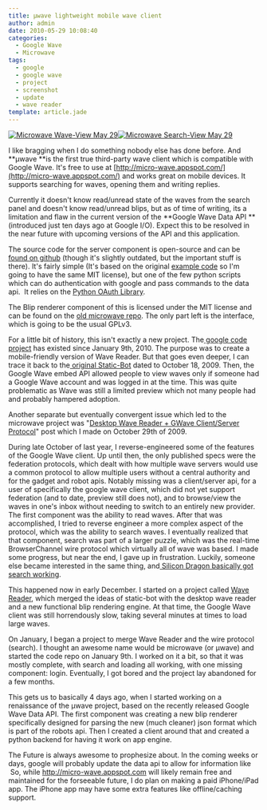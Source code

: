 ```yaml
---
title: μwave lightweight mobile wave client
author: admin
date: 2010-05-29 10:08:40
categories:
  - Google Wave
  - Microwave
tags: 
  - google
  - google wave
  - project
  - screenshot
  - update
  - wave reader
template: article.jade
---
```


[![](http-micro-wave.appspot.com-static-ui.html-Chromium_025.png "Microwave Wave-View May 29")](http-micro-wave.appspot.com-static-ui.html-Chromium_025.png)[![](http-micro-wave.appspot.com-static-ui.html-Chromium_023.png "Microwave Search-View May 29")](http-micro-wave.appspot.com-static-ui.html-Chromium_023.png)

I like bragging when I do something nobody else has done before. And **μwave **is the first true third-party wave client which is compatible with Google Wave. It's free to use at [http://micro-wave.appspot.com/](http://micro-wave.appspot.com/) and works great on mobile devices. It supports searching for waves, opening them and writing replies.

Currently it doesn't know read/unread state of the waves from the search panel and doesn't know read/unread blips, but as of time of writing, its a limitation and flaw in the current version of the **Google Wave Data API **(introduced just ten days ago at Google I/O). Expect this to be resolved in the near future with upcoming versions of the API and this application.

The source code for the server component is open-source and can be [found on github](http://gist.github.com/417035) (though it's slightly outdated, but the important stuff is there). It's fairly simple (It's based on the original [example code](http://oauth.googlecode.com/svn/code/python/oauth/example/client.py) so I'm going to have the same MIT license), but one of the few python scripts which can do authentication with google and pass commands to the data api.  It relies on the [Python OAuth Library](http://oauth.googlecode.com/svn/code/python/oauth/).

The Blip renderer component of this is licensed under the MIT license and can be found on the [old microwave repo](http://microwave.googlecode.com/hg/bliprender2.html). The only part left is the interface, which is going to be the usual GPLv3.

For a little bit of history, this isn't exactly a new project. The[ google code project](http://code.google.com/p/microwave/source/detail?r=cb27d32b3a5ee5aeaef38c58463268e7931f60f0) has existed since January 9th, 2010\. The purpose was to create a mobile-friendly version of Wave Reader. But that goes even deeper, I can trace it back to the[ original Static-Bot](http://static-bot.appspot.com/view/?id=googlewave.com!w+DUX6159GV) dated to October 18, 2009\. Then, the Google Wave embed API allowed people to view waves only if someone had a Google Wave account and was logged in at the time. This was quite problematic as Wave was still a limited preview which not many people had and probably hampered adoption.

Another separate but eventually convergent issue which led to the microwave project was "[Desktop Wave Reader + GWave Client/Server Protocol](http://antimatter15.com/misc/read/?googlewave.com!w+Ze3l0mj0A)" post which I made on October 29th of 2009.

During late October of last year, I reverse-engineered some of the features of the Google Wave client. Up until then, the only published specs were the federation protocols, which dealt with how multiple wave servers would use a common protocol to allow multiple users without a central authority and for the gadget and robot apis. Notably missing was a client/server api, for a user of specifically the google wave client, which did not yet support federation (and to date, preview still does not), and to browse/view the waves in one's inbox without needing to switch to an entirely new provider. The first component was the ability to read waves. After that was accomplished, I tried to reverse engineer a more complex aspect of the protocol, which was the ability to search waves. I eventually realized that that component, search was part of a larger puzzle, which was the real-time BrowserChannel wire protocol which virtually all of wave was based. I made some progress, but near the end, I gave up in frustration. Luckily, someone else became interested in the same thing, and[ Silicon Dragon basically got search working](github.com/waverz/waveclient).

This happened now in early December. I started on a project called [Wave Reader](2010/01/wave-reader-4-6/), which merged the ideas of static-bot with the desktop wave reader and a new functional blip rendering engine. At that time, the Google Wave client was still horrendously slow, taking several minutes at times to load large waves.

On January, I began a project to merge Wave Reader and the wire protocol (search). I thought an awesome name would be microwave (or μwave) and started the code repo on January 9th. I worked on it a bit, so that it was mostly complete, with search and loading all working, with one missing component: login. Eventually, I got bored and the project lay abandoned for a few months.

This gets us to basically 4 days ago, when I started working on a renaissance of the μwave project, based on the recently released Google Wave Data API. The first component was creating a new blip renderer specifically designed for parsing the new (much cleaner) json format which is part of the robots api. Then I created a client around that and created a python backend for having it work on app engine.

The Future is always awesome to prophesize about. In the coming weeks or days, google will probably update the data api to allow for information like  So, while http://micro-wave.appspot.com will likely remain free and maintained for the forseeable future, I do plan on making a paid iPhone/iPad app. The iPhone app may have some extra features like offline/caching support.
